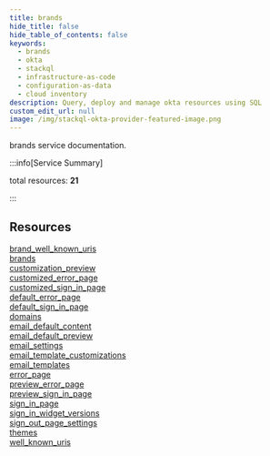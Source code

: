 ```yaml
---
title: brands
hide_title: false
hide_table_of_contents: false
keywords:
  - brands
  - okta
  - stackql
  - infrastructure-as-code
  - configuration-as-data
  - cloud inventory
description: Query, deploy and manage okta resources using SQL
custom_edit_url: null
image: /img/stackql-okta-provider-featured-image.png
---
```


brands service documentation.

:::info[Service Summary]

total resources: __21__  

:::

## Resources
<div class="row">
<div class="providerDocColumn">
<a href="/services/brands/brand_well_known_uris/">brand_well_known_uris</a><br />
<a href="/services/brands/brands/">brands</a><br />
<a href="/services/brands/customization_preview/">customization_preview</a><br />
<a href="/services/brands/customized_error_page/">customized_error_page</a><br />
<a href="/services/brands/customized_sign_in_page/">customized_sign_in_page</a><br />
<a href="/services/brands/default_error_page/">default_error_page</a><br />
<a href="/services/brands/default_sign_in_page/">default_sign_in_page</a><br />
<a href="/services/brands/domains/">domains</a><br />
<a href="/services/brands/email_default_content/">email_default_content</a><br />
<a href="/services/brands/email_default_preview/">email_default_preview</a><br />
<a href="/services/brands/email_settings/">email_settings</a>
</div>
<div class="providerDocColumn">
<a href="/services/brands/email_template_customizations/">email_template_customizations</a><br />
<a href="/services/brands/email_templates/">email_templates</a><br />
<a href="/services/brands/error_page/">error_page</a><br />
<a href="/services/brands/preview_error_page/">preview_error_page</a><br />
<a href="/services/brands/preview_sign_in_page/">preview_sign_in_page</a><br />
<a href="/services/brands/sign_in_page/">sign_in_page</a><br />
<a href="/services/brands/sign_in_widget_versions/">sign_in_widget_versions</a><br />
<a href="/services/brands/sign_out_page_settings/">sign_out_page_settings</a><br />
<a href="/services/brands/themes/">themes</a><br />
<a href="/services/brands/well_known_uris/">well_known_uris</a>
</div>
</div>